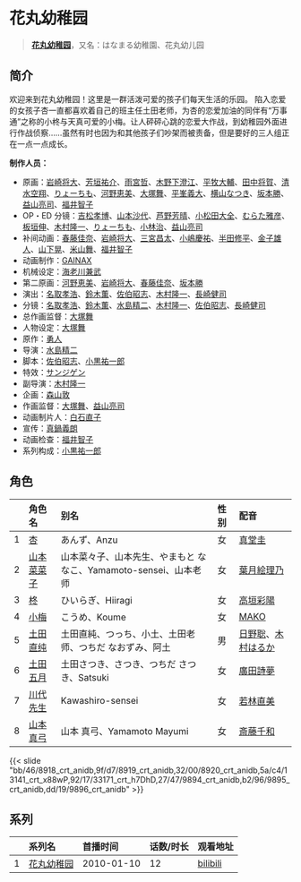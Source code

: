 # 花丸幼稚园


> <u>**[花丸幼稚园](https://bgm.tv/subject/3848)**</u>，又名：はなまる幼稚園、花丸幼儿园

## 简介

欢迎来到花丸幼稚园！这里是一群活泼可爱的孩子们每天生活的乐园。
陷入恋爱的女孩子杏一直都喜欢着自己的班主任土田老师，为杏的恋爱加油的同伴有“万事通”之称的小柊与天真可爱的小梅。让人砰砰心跳的恋爱大作战，到幼稚园外面进行作战侦察……虽然有时也因为和其他孩子们吵架而被责备，但是要好的三人组正在一点一点成长。

**制作人员：**
- 原画：[岩崎将大](https://bgm.tv/person/17845)、[芳垣祐介](https://bgm.tv/person/11388)、[雨宮哲](https://bgm.tv/person/12578)、[木野下澄江](https://bgm.tv/person/12878)、[平牧大輔](https://bgm.tv/person/13069)、[田中将賀](https://bgm.tv/person/3269)、[清水空翔](https://bgm.tv/person/11712)、[りょーちも](https://bgm.tv/person/3557)、[河野恵美](https://bgm.tv/person/12499)、[大塚舞](https://bgm.tv/person/2901)、[平峯義大](https://bgm.tv/person/18570)、[横山なつき](https://bgm.tv/person/49768)、[坂本勝](https://bgm.tv/person/26341)、[益山亮司](https://bgm.tv/person/11783)、[福井智子](https://bgm.tv/person/55140)
- OP・ED 分镜：[吉松孝博](https://bgm.tv/person/213)、[山本沙代](https://bgm.tv/person/3563)、[芦野芳晴](https://bgm.tv/person/1732)、[小松田大全](https://bgm.tv/person/15478)、[むらた雅彦](https://bgm.tv/person/1412)、[板垣伸](https://bgm.tv/person/1663)、[木村隆一](https://bgm.tv/person/3369)、[りょーちも](https://bgm.tv/person/3557)、[小林治](https://bgm.tv/person/2533)、[益山亮司](https://bgm.tv/person/11783)
- 补间动画：[春藤佳奈](https://bgm.tv/person/26580)、[岩崎将大](https://bgm.tv/person/17845)、[三宮昌太](https://bgm.tv/person/11346)、[小嶋慶祐](https://bgm.tv/person/12515)、[半田修平](https://bgm.tv/person/14512)、[金子雄人](https://bgm.tv/person/22286)、[山下晃](https://bgm.tv/person/28660)、[米山舞](https://bgm.tv/person/12580)、[福井智子](https://bgm.tv/person/55140)
- 动画制作：[GAINAX](https://bgm.tv/person/93)
- 机械设定：[海老川兼武](https://bgm.tv/person/9236)
- 第二原画：[河野恵美](https://bgm.tv/person/12499)、[岩崎将大](https://bgm.tv/person/17845)、[春藤佳奈](https://bgm.tv/person/26580)、[坂本勝](https://bgm.tv/person/26341)
- 演出：[名取孝浩](https://bgm.tv/person/13269)、[鈴木薫](https://bgm.tv/person/13047)、[佐伯昭志](https://bgm.tv/person/395)、[木村隆一](https://bgm.tv/person/3369)、[長崎健司](https://bgm.tv/person/6859)
- 分镜：[名取孝浩](https://bgm.tv/person/13269)、[鈴木薫](https://bgm.tv/person/13047)、[水島精二](https://bgm.tv/person/575)、[木村隆一](https://bgm.tv/person/3369)、[佐伯昭志](https://bgm.tv/person/395)、[長崎健司](https://bgm.tv/person/6859)
- 总作画监督：[大塚舞](https://bgm.tv/person/2901)
- 人物设定：[大塚舞](https://bgm.tv/person/2901)
- 原作：[勇人](https://bgm.tv/person/9023)
- 导演：[水島精二](https://bgm.tv/person/575)
- 脚本：[佐伯昭志](https://bgm.tv/person/395)、[小黒祐一郎](https://bgm.tv/person/3529)
- 特效：[サンジゲン](https://bgm.tv/person/7061)
- 副导演：[木村隆一](https://bgm.tv/person/3369)
- 企画：[森山敦](https://bgm.tv/person/1535)
- 作画监督：[大塚舞](https://bgm.tv/person/2901)、[益山亮司](https://bgm.tv/person/11783)
- 动画制片人：[白石直子](https://bgm.tv/person/53092)
- 宣传：[真鍋義朗](https://bgm.tv/person/60162)
- 动画检查：[福井智子](https://bgm.tv/person/55140)
- 系列构成：[小黒祐一郎](https://bgm.tv/person/3529)

## 角色

|     |   角色名   |   别名  | 性别 |  配音  |
|:--- |:------  |:----      |:---  |:--   |
| 1 | [杏](https://bgm.tv/character/8918) | あんず、Anzu | 女 | [真堂圭](https://bgm.tv/person/4905) |
| 2 | [山本菜菜子](https://bgm.tv/character/8919) | 山本菜々子、山本先生、やまもと ななこ、Yamamoto-sensei、山本老师 | 女 | [葉月絵理乃](https://bgm.tv/person/4235) |
| 3 | [柊](https://bgm.tv/character/8920) | ひいらぎ、Hiiragi | 女 | [高垣彩陽](https://bgm.tv/person/4757) |
| 4 | [小梅](https://bgm.tv/character/13141) | こうめ、Koume | 女 | [MAKO](https://bgm.tv/person/6768) |
| 5 | [土田直纯](https://bgm.tv/character/33171) | 土田直純、つっち、小土、土田老师、つちだ なおずみ、阿土 | 男 | [日野聡](https://bgm.tv/person/4256)、[木村はるか](https://bgm.tv/person/4785) |
| 6 | [土田五月](https://bgm.tv/character/9894) | 土田さつき、さつき、つちだ さつき、Satsuki | 女 | [廣田詩夢](https://bgm.tv/person/5063) |
| 7 | [川代先生](https://bgm.tv/character/9895) | Kawashiro-sensei | 女 | [若林直美](https://bgm.tv/person/3934) |
| 8 | [山本真弓](https://bgm.tv/character/9896) | 山本 真弓、Yamamoto Mayumi | 女 | [斎藤千和](https://bgm.tv/person/4249) |

{{< slide "bb/46/8918_crt_anidb,9f/d7/8919_crt_anidb,32/00/8920_crt_anidb,5a/c4/13141_crt_x88wP,92/17/33171_crt_h7DhD,27/47/9894_crt_anidb,b2/96/9895_crt_anidb,dd/19/9896_crt_anidb" >}}

## 系列

|     |   系列名   |   首播时间  | 话数/时长  | 观看地址 |
|:---  |:------    |:----      |:---       |:---  |
| 1 |[花丸幼稚园](https://bgm.tv/subject/3848)| 2010-01-10 | 12 | [bilibili](https://www.bilibili.com/bangumi/play/ss982)  |



